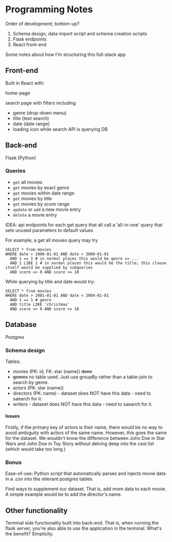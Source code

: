 # Programming Notes
Order of development; bottom-up?
1. Schema design, data import script and schema creation scripts
2. Flask endpoints
3. React front-end

Some notes about how I'm structuring this full-stack app

## Front-end
Built in React with:

home-page

search page with filters including
- genre (drop-down menu)
- title (text search)
- date (date range)
- loading icon while search API is querying DB

## Back-end
Flask (Python)

### Queries
- `get` all movies
- `get` movies by exact genre 
- `get` movies within date range
- `get` movies by title
- `get` movies by score range
- `update` or `add` a new movie entry
- `delete` a movie entry

IDEA: api endpoints for each get query that all call a 'all-in-one' query that sets unused parameters to default values

For example, a get all movies query may try
```
SELECT * from movies
WHERE date > 1900-01-01 AND date < 3000-01-01
  AND 1 == 1 # in normal places this would be genre == ...
  AND 1 LIKE 1 # in normal places this would be the title; this clause itself would be supplied by subqueries
  AND score => 0 AND score <= 10
```
While querying by title and date would try:
```
SELECT * from movies
WHERE date > 2001-01-01 AND date < 2004-01-01
  AND 1 == 1 # genre
  AND title LIKE 'christmas'
  AND score => 0 AND score <= 10
```

## Database
Postgres

### Schema design
Tables:
- movies (PK: id, FK: star (name)) ~~done~~
- ~~genres~~ no table used. Just use groupBy rather than a table-join to search by genre.
- actors (PK: star (name))
- directors (PK: name) - dataset does NOT have this data - need to saearch for it.
- writers - dataset does NOT have this data - need to saearch for it.

#### Issues
Firstly, if the primary key of actors is their name, there would be no way to avoid ambiguity with actors of the same name. However, this goes the same for the dataset. We wouldn't know the difference between John Doe in Star Wars and John Doe in Toy Story without delving deep into the cast list (which would take too long.)

### Bonus
Ease-of-use: Python script that automatically parses and injects movie data in a .csv into the relevant postgres tables

Find ways to supplement our dataset. That is, add more data to each movie. A simple example would be to add the director's name.


## Other functionality
Terminal side functionality built into back-end. That is, when running the flask server, you're also able to use the application in the terminal. What's the benefit? Simplicity.
